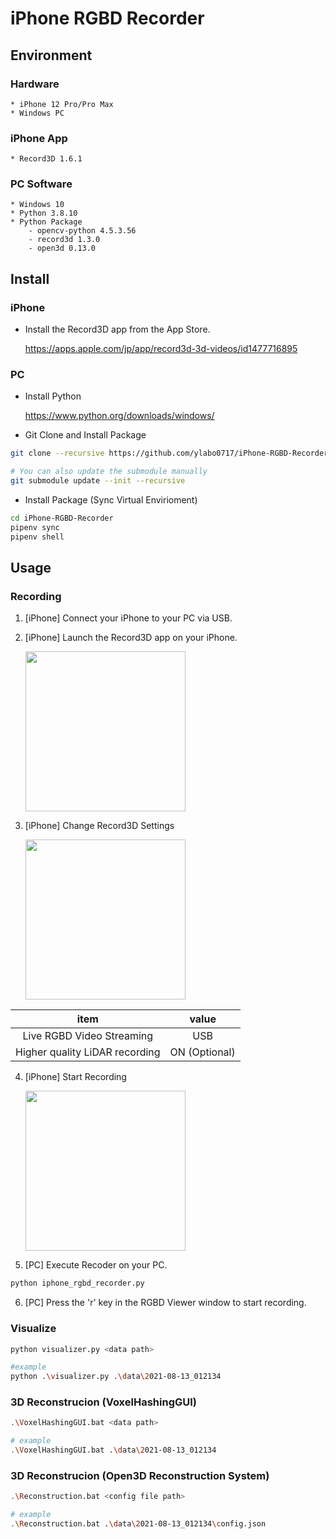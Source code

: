 # iPhone RGBD Recorder

## Environment

### Hardware

    * iPhone 12 Pro/Pro Max
    * Windows PC

### iPhone App

    * Record3D 1.6.1

### PC Software

    * Windows 10
    * Python 3.8.10
    * Python Package
        - opencv-python 4.5.3.56
        - record3d 1.3.0
        - open3d 0.13.0

## Install

### iPhone

* Install the Record3D app from the App Store.

    https://apps.apple.com/jp/app/record3d-3d-videos/id1477716895

### PC

* Install Python

    https://www.python.org/downloads/windows/

* Git Clone and Install Package

```bash
git clone --recursive https://github.com/ylabo0717/iPhone-RGBD-Recorder.git

# You can also update the submodule manually
git submodule update --init --recursive
```

* Install Package (Sync Virtual Envirioment)

```bash
cd iPhone-RGBD-Recorder
pipenv sync
pipenv shell
```

## Usage

### Recording

1. [iPhone] Connect your iPhone to your PC via USB.

2. [iPhone] Launch the Record3D app on your iPhone.

    <img src="images/Record3D_001.png" width="256">

3. [iPhone] Change Record3D Settings

    <img src="images/Record3D_002.png" width="256">

| item  |  value  |
| :-: | :-: |
| Live RGBD Video Streaming  | USB |
| Higher quality LiDAR recording  | ON (Optional) |


4. [iPhone] Start Recording

    <img src="images/Record3D_003.png" width="256">

5. [PC] Execute Recoder on your PC.

```bash
python iphone_rgbd_recorder.py
```

6. [PC] Press the 'r' key in the RGBD Viewer window to start recording.

### Visualize

```bash
python visualizer.py <data path>

#example
python .\visualizer.py .\data\2021-08-13_012134
```

### 3D Reconstrucion (VoxelHashingGUI)

```bash
.\VoxelHashingGUI.bat <data path>

# example
.\VoxelHashingGUI.bat .\data\2021-08-13_012134
```

### 3D Reconstrucion (Open3D Reconstruction System)

```bash
.\Reconstruction.bat <config file path>

# example
.\Reconstruction.bat .\data\2021-08-13_012134\config.json
```


